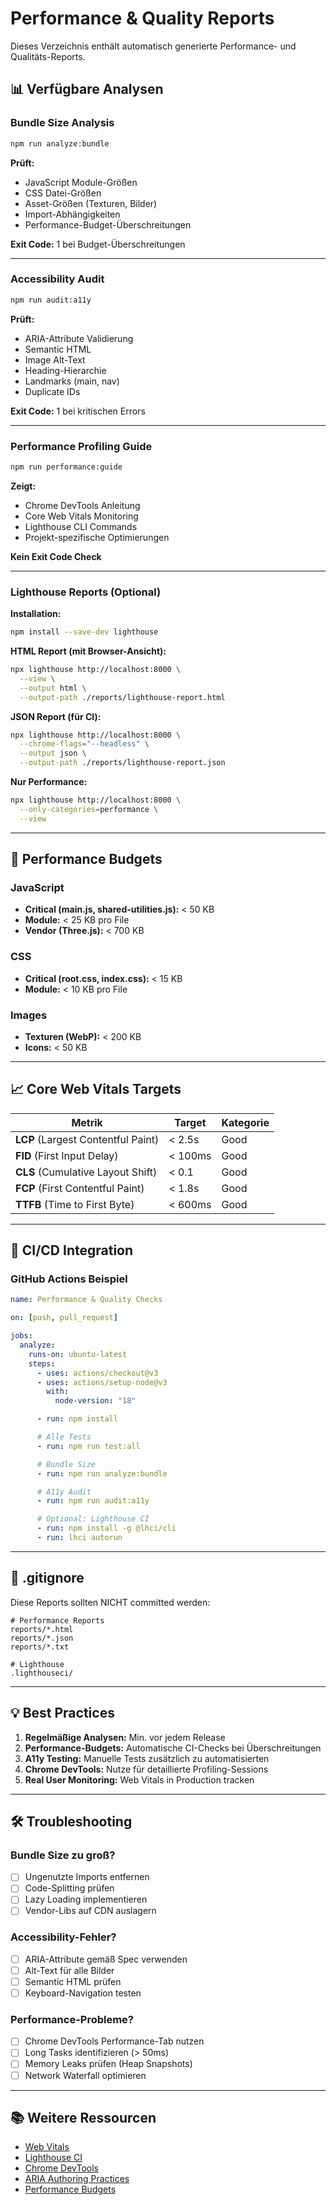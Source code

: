# Performance & Quality Reports

Dieses Verzeichnis enthält automatisch generierte Performance- und Qualitäts-Reports.

## 📊 Verfügbare Analysen

### Bundle Size Analysis

```bash
npm run analyze:bundle
```

**Prüft:**

- JavaScript Module-Größen
- CSS Datei-Größen
- Asset-Größen (Texturen, Bilder)
- Import-Abhängigkeiten
- Performance-Budget-Überschreitungen

**Exit Code:** 1 bei Budget-Überschreitungen

---

### Accessibility Audit

```bash
npm run audit:a11y
```

**Prüft:**

- ARIA-Attribute Validierung
- Semantic HTML
- Image Alt-Text
- Heading-Hierarchie
- Landmarks (main, nav)
- Duplicate IDs

**Exit Code:** 1 bei kritischen Errors

---

### Performance Profiling Guide

```bash
npm run performance:guide
```

**Zeigt:**

- Chrome DevTools Anleitung
- Core Web Vitals Monitoring
- Lighthouse CLI Commands
- Projekt-spezifische Optimierungen

**Kein Exit Code Check**

---

### Lighthouse Reports (Optional)

**Installation:**

```bash
npm install --save-dev lighthouse
```

**HTML Report (mit Browser-Ansicht):**

```bash
npx lighthouse http://localhost:8000 \
  --view \
  --output html \
  --output-path ./reports/lighthouse-report.html
```

**JSON Report (für CI):**

```bash
npx lighthouse http://localhost:8000 \
  --chrome-flags="--headless" \
  --output json \
  --output-path ./reports/lighthouse-report.json
```

**Nur Performance:**

```bash
npx lighthouse http://localhost:8000 \
  --only-categories=performance \
  --view
```

---

## 🎯 Performance Budgets

### JavaScript

- **Critical (main.js, shared-utilities.js):** < 50 KB
- **Module:** < 25 KB pro File
- **Vendor (Three.js):** < 700 KB

### CSS

- **Critical (root.css, index.css):** < 15 KB
- **Module:** < 10 KB pro File

### Images

- **Texturen (WebP):** < 200 KB
- **Icons:** < 50 KB

---

## 📈 Core Web Vitals Targets

| Metrik                             | Target  | Kategorie |
| ---------------------------------- | ------- | --------- |
| **LCP** (Largest Contentful Paint) | < 2.5s  | Good      |
| **FID** (First Input Delay)        | < 100ms | Good      |
| **CLS** (Cumulative Layout Shift)  | < 0.1   | Good      |
| **FCP** (First Contentful Paint)   | < 1.8s  | Good      |
| **TTFB** (Time to First Byte)      | < 600ms | Good      |

---

## 🔄 CI/CD Integration

### GitHub Actions Beispiel

```yaml
name: Performance & Quality Checks

on: [push, pull_request]

jobs:
  analyze:
    runs-on: ubuntu-latest
    steps:
      - uses: actions/checkout@v3
      - uses: actions/setup-node@v3
        with:
          node-version: "18"

      - run: npm install

      # Alle Tests
      - run: npm run test:all

      # Bundle Size
      - run: npm run analyze:bundle

      # A11y Audit
      - run: npm run audit:a11y

      # Optional: Lighthouse CI
      - run: npm install -g @lhci/cli
      - run: lhci autorun
```

---

## 📁 .gitignore

Diese Reports sollten NICHT committed werden:

```gitignore
# Performance Reports
reports/*.html
reports/*.json
reports/*.txt

# Lighthouse
.lighthouseci/
```

---

## 💡 Best Practices

1. **Regelmäßige Analysen:** Min. vor jedem Release
2. **Performance-Budgets:** Automatische CI-Checks bei Überschreitungen
3. **A11y Testing:** Manuelle Tests zusätzlich zu automatisierten
4. **Chrome DevTools:** Nutze für detaillierte Profiling-Sessions
5. **Real User Monitoring:** Web Vitals in Production tracken

---

## 🛠️ Troubleshooting

### Bundle Size zu groß?

- [ ] Ungenutzte Imports entfernen
- [ ] Code-Splitting prüfen
- [ ] Lazy Loading implementieren
- [ ] Vendor-Libs auf CDN auslagern

### Accessibility-Fehler?

- [ ] ARIA-Attribute gemäß Spec verwenden
- [ ] Alt-Text für alle Bilder
- [ ] Semantic HTML prüfen
- [ ] Keyboard-Navigation testen

### Performance-Probleme?

- [ ] Chrome DevTools Performance-Tab nutzen
- [ ] Long Tasks identifizieren (> 50ms)
- [ ] Memory Leaks prüfen (Heap Snapshots)
- [ ] Network Waterfall optimieren

---

## 📚 Weitere Ressourcen

- [Web Vitals](https://web.dev/vitals/)
- [Lighthouse CI](https://github.com/GoogleChrome/lighthouse-ci)
- [Chrome DevTools](https://developer.chrome.com/docs/devtools/)
- [ARIA Authoring Practices](https://www.w3.org/WAI/ARIA/apg/)
- [Performance Budgets](https://web.dev/performance-budgets-101/)
